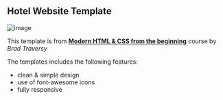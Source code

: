 ## Hotel Website Template

![image](https://private-user-images.githubusercontent.com/109642388/453763649-d272cf2d-750c-4da4-84ee-928434edb7f8.png?jwt=eyJhbGciOiJIUzI1NiIsInR5cCI6IkpXVCJ9.eyJpc3MiOiJnaXRodWIuY29tIiwiYXVkIjoicmF3LmdpdGh1YnVzZXJjb250ZW50LmNvbSIsImtleSI6ImtleTUiLCJleHAiOjE3NTE4MjUzNTcsIm5iZiI6MTc1MTgyNTA1NywicGF0aCI6Ii8xMDk2NDIzODgvNDUzNzYzNjQ5LWQyNzJjZjJkLTc1MGMtNGRhNC04NGVlLTkyODQzNGVkYjdmOC5wbmc_WC1BbXotQWxnb3JpdGhtPUFXUzQtSE1BQy1TSEEyNTYmWC1BbXotQ3JlZGVudGlhbD1BS0lBVkNPRFlMU0E1M1BRSzRaQSUyRjIwMjUwNzA2JTJGdXMtZWFzdC0xJTJGczMlMkZhd3M0X3JlcXVlc3QmWC1BbXotRGF0ZT0yMDI1MDcwNlQxODA0MTdaJlgtQW16LUV4cGlyZXM9MzAwJlgtQW16LVNpZ25hdHVyZT03ZmZjYzNiNGNlNTUyZjdhNjc4ODc1NTIyYWMwZGI5YzY1YzliNDE3MjZlMTJiZGZiYmFjZTdkYmQzNjFmNmUzJlgtQW16LVNpZ25lZEhlYWRlcnM9aG9zdCJ9.K7idHq9LsDaJ904X56uAXqN81Zf1g8uYn5gTQMxv6Ks)

This template is from [**Modern HTML & CSS from the beginning**](https://www.traversymedia.com/modern-html-css-from-the-beginning) course by _Brad Traversy_

The templates includes the following features:
  - clean & simple design
  - use of font-awesome icons
  - fully responsive
